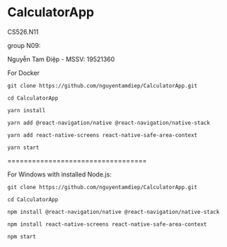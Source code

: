 # CalculatorApp

CS526.N11

group N09:

Nguyễn Tam Điệp - MSSV: 19521360

For Docker

`git clone https://github.com/nguyentamdiep/CalculatorApp.git`

`cd CalculatorApp`

`yarn install`

`yarn add @react-navigation/native @react-navigation/native-stack`

`yarn add react-native-screens react-native-safe-area-context`

`yarn start`


==================================

For Windows with installed Node.js:

`git clone https://github.com/nguyentamdiep/CalculatorApp.git`

`cd CalculatorApp`

`npm install @react-navigation/native @react-navigation/native-stack`

`npm install react-native-screens react-native-safe-area-context`

`npm start`
